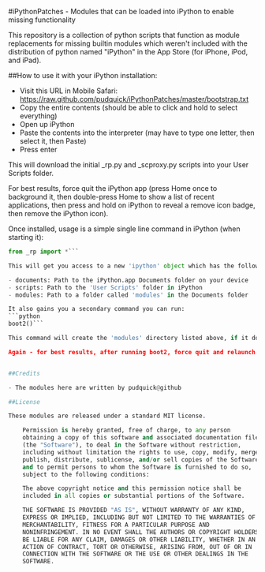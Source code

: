 #iPythonPatches - Modules that can be loaded into iPython to enable missing functionality

This repository is a collection of python scripts that function as module replacements for missing builtin modules which weren't included with the distribution of python named "iPython" in the App Store (for iPhone, iPod, and iPad).

##How to use it with your iPython installation:

- Visit this URL in Mobile Safari: https://raw.github.com/pudquick/iPythonPatches/master/bootstrap.txt
- Copy the entire contents (should be able to click and hold to select everything)
- Open up iPython
- Paste the contents into the interpreter (may have to type one letter, then select it, then Paste)
- Press enter

This will download the initial _rp.py and _scproxy.py scripts into your User Scripts folder.

For best results, force quit the iPython app (press Home once to background it, then double-press Home to show a list of recent applications, then press and hold on iPython to reveal a remove icon badge, then remove the iPython icon).

Once installed, usage is a simple single line command in iPython (when starting it):

```python
from _rp import *```

This will get you access to a new 'ipython' object which has the following attributes:

- documents: Path to the iPython.app Documents folder on your device
- scripts: Path to the 'User Scripts' folder in iPython
- modules: Path to a folder called 'modules' in the Documents folder

It also gains you a secondary command you can run:
```python
boot2()```

This command will create the 'modules' directory listed above, if it doesn't exist, move _scproxy.py into it (and out of the User Scripts folder), and additionally download the _io.py module (which allows 'io' to load, giving access to zipfile, gzip, etc.).

Again - for best results, after running boot2, force quit and relaunch iPython.


##Credits

- The modules here are written by pudquick@github 

##License

These modules are released under a standard MIT license.

	Permission is hereby granted, free of charge, to any person
	obtaining a copy of this software and associated documentation files
	(the "Software"), to deal in the Software without restriction,
	including without limitation the rights to use, copy, modify, merge,
	publish, distribute, sublicense, and/or sell copies of the Software,
	and to permit persons to whom the Software is furnished to do so,
	subject to the following conditions:

	The above copyright notice and this permission notice shall be
	included in all copies or substantial portions of the Software.

	THE SOFTWARE IS PROVIDED "AS IS", WITHOUT WARRANTY OF ANY KIND,
	EXPRESS OR IMPLIED, INCLUDING BUT NOT LIMITED TO THE WARRANTIES OF
	MERCHANTABILITY, FITNESS FOR A PARTICULAR PURPOSE AND
	NONINFRINGEMENT. IN NO EVENT SHALL THE AUTHORS OR COPYRIGHT HOLDERS
	BE LIABLE FOR ANY CLAIM, DAMAGES OR OTHER LIABILITY, WHETHER IN AN
	ACTION OF CONTRACT, TORT OR OTHERWISE, ARISING FROM, OUT OF OR IN
	CONNECTION WITH THE SOFTWARE OR THE USE OR OTHER DEALINGS IN THE
	SOFTWARE.


